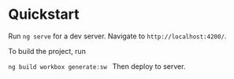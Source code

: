 # Quickstart

Run `ng serve` for a dev server. Navigate to `http://localhost:4200/`.

To build the project, run

`ng build
workbox generate:sw
`
Then deploy to server.
